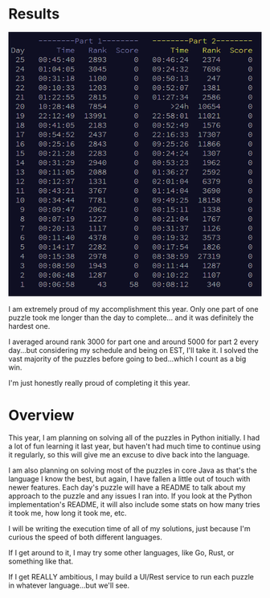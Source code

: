 # Results
![](results.png)

I am extremely proud of my accomplishment this year. Only one part of one puzzle took me longer than the day to complete...
and it was definitely the hardest one.

I averaged around rank 3000 for part one and around 5000 for part 2 every day...but considering my schedule and being
on EST, I'll take it. I solved the vast majority of the puzzles before going to bed...which I count as a big win.

I'm just honestly really proud of completing it this year.


# Overview
This year, I am planning on solving all of the puzzles in Python initially. I had a lot of
fun learning it last year, but haven't had much time to continue using it regularly, so this
will give me an excuse to dive back into the language.

I am also planning on solving most of the puzzles in core Java as that's the language I know the
best, but again, I have fallen a little out of touch with newer features. Each day's puzzle
will have a README to talk about my approach to the puzzle and any issues I ran into. If you look
at the Python implementation's README, it will also include some stats on how many tries it took me,
how long it took me, etc.

I will be writing the execution time of all of my solutions, just because I'm curious the speed
of both different languages.

If I get around to it, I may try some other languages, like Go, Rust, or something like that.

If I get REALLY ambitious, I may build a UI/Rest service to run each puzzle in whatever language...but we'll see.
